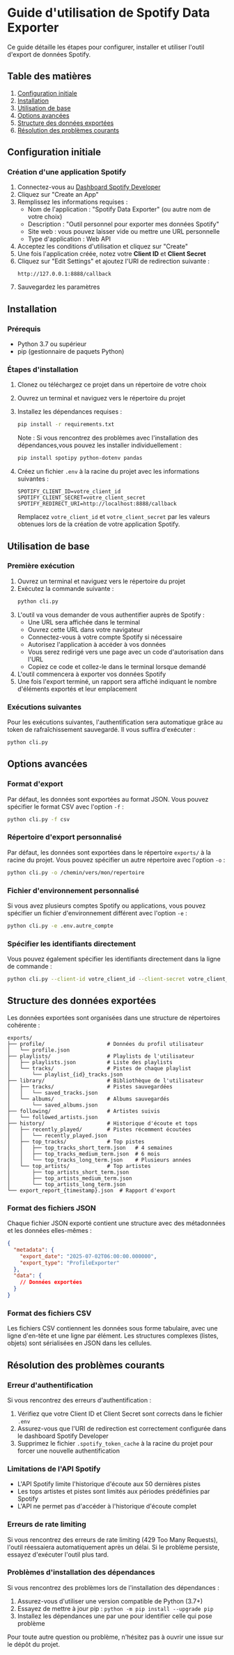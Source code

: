 # Guide d'utilisation de Spotify Data Exporter

Ce guide détaille les étapes pour configurer, installer et utiliser l'outil d'export de données Spotify.

## Table des matières

1. [Configuration initiale](#configuration-initiale)
2. [Installation](#installation)
3. [Utilisation de base](#utilisation-de-base)
4. [Options avancées](#options-avancées)
5. [Structure des données exportées](#structure-des-données-exportées)
6. [Résolution des problèmes courants](#résolution-des-problèmes-courants)

## Configuration initiale

### Création d'une application Spotify

1. Connectez-vous au [Dashboard Spotify Developer](https://developer.spotify.com/dashboard/)
2. Cliquez sur "Create an App"
3. Remplissez les informations requises :
   - Nom de l'application : "Spotify Data Exporter" (ou autre nom de votre choix)
   - Description : "Outil personnel pour exporter mes données Spotify"
   - Site web : vous pouvez laisser vide ou mettre une URL personnelle
   - Type d'application : Web API
4. Acceptez les conditions d'utilisation et cliquez sur "Create"
5. Une fois l'application créée, notez votre **Client ID** et **Client Secret**
6. Cliquez sur "Edit Settings" et ajoutez l'URI de redirection suivante :
   ```
   http://127.0.0.1:8888/callback
   ```
7. Sauvegardez les paramètres

## Installation

### Prérequis

- Python 3.7 ou supérieur
- pip (gestionnaire de paquets Python)

### Étapes d'installation

1. Clonez ou téléchargez ce projet dans un répertoire de votre choix
2. Ouvrez un terminal et naviguez vers le répertoire du projet
3. Installez les dépendances requises :
   ```bash
   pip install -r requirements.txt
   ```
   Note : Si vous rencontrez des problèmes avec l'installation des dépendances,vous pouvez les installer individuellement :
   ```bash
   pip install spotipy python-dotenv pandas
   ```

4. Créez un fichier `.env` à la racine du projet avec les informations suivantes :
   ```
   SPOTIFY_CLIENT_ID=votre_client_id
   SPOTIFY_CLIENT_SECRET=votre_client_secret
   SPOTIFY_REDIRECT_URI=http://localhost:8888/callback
   ```
   Remplacez `votre_client_id` et `votre_client_secret` par les valeurs obtenues lors de la création de votre application Spotify.

## Utilisation de base

### Première exécution

1. Ouvrez un terminal et naviguez vers le répertoire du projet
2. Exécutez la commande suivante :
   ```bash
   python cli.py
   ```
3. L'outil va vous demander de vous authentifier auprès de Spotify :
   - Une URL sera affichée dans le terminal
   - Ouvrez cette URL dans votre navigateur
   - Connectez-vous à votre compte Spotify si nécessaire
   - Autorisez l'application à accéder à vos données
   - Vous serez redirigé vers une page avec un code d'autorisation dans l'URL
   - Copiez ce code et collez-le dans le terminal lorsque demandé
4. L'outil commencera à exporter vos données Spotify
5. Une fois l'export terminé, un rapport sera affiché indiquant le nombre d'éléments exportés et leur emplacement

### Exécutions suivantes

Pour les exécutions suivantes, l'authentification sera automatique grâce au token de rafraîchissement sauvegardé. Il vous suffira d'exécuter :

```bash
python cli.py
```

## Options avancées

### Format d'export

Par défaut, les données sont exportées au format JSON. Vous pouvez spécifier le format CSV avec l'option `-f` :

```bash
python cli.py -f csv
```

### Répertoire d'export personnalisé

Par défaut, les données sont exportées dans le répertoire `exports/` à la racine du projet. Vous pouvez spécifier un autre répertoire avec l'option `-o` :

```bash
python cli.py -o /chemin/vers/mon/repertoire
```

### Fichier d'environnement personnalisé

Si vous avez plusieurs comptes Spotify ou applications, vous pouvez spécifier un fichier d'environnement différent avec l'option `-e` :

```bash
python cli.py -e .env.autre_compte
```

### Spécifier les identifiants directement

Vous pouvez également spécifier les identifiants directement dans la ligne de commande :

```bash
python cli.py --client-id votre_client_id --client-secret votre_client_secret
```

## Structure des données exportées

Les données exportées sont organisées dans une structure de répertoires cohérente :

```
exports/
├── profile/                    # Données du profil utilisateur
│   └── profile.json
├── playlists/                  # Playlists de l'utilisateur
│   ├── playlists.json          # Liste des playlists
│   └── tracks/                 # Pistes de chaque playlist
│       └── playlist_{id}_tracks.json
├── library/                    # Bibliothèque de l'utilisateur
│   ├── tracks/                 # Pistes sauvegardées
│   │   └── saved_tracks.json
│   └── albums/                 # Albums sauvegardés
│       └── saved_albums.json
├── following/                  # Artistes suivis
│   └── followed_artists.json
├── history/                    # Historique d'écoute et tops
│   ├── recently_played/        # Pistes récemment écoutées
│   │   └── recently_played.json
│   ├── top_tracks/             # Top pistes
│   │   ├── top_tracks_short_term.json   # 4 semaines
│   │   ├── top_tracks_medium_term.json  # 6 mois
│   │   └── top_tracks_long_term.json    # Plusieurs années
│   └── top_artists/            # Top artistes
│       ├── top_artists_short_term.json
│       ├── top_artists_medium_term.json
│       └── top_artists_long_term.json
└── export_report_{timestamp}.json  # Rapport d'export
```

### Format des fichiers JSON

Chaque fichier JSON exporté contient une structure avec des métadonnées et les données elles-mêmes :

```json
{
  "metadata": {
    "export_date": "2025-07-02T06:00:00.000000",
    "export_type": "ProfileExporter"
  },
  "data": {
    // Données exportées
  }
}
```

### Format des fichiers CSV

Les fichiers CSV contiennent les données sous forme tabulaire, avec une ligne d'en-tête et une ligne par élément. Les structures complexes (listes, objets) sont sérialisées en JSON dans les cellules.

## Résolution des problèmes courants

### Erreur d'authentification

Si vous rencontrez des erreurs d'authentification :
1. Vérifiez que votre Client ID et Client Secret sont corrects dans le fichier `.env`
2. Assurez-vous que l'URI de redirection est correctement configurée dans le dashboard Spotify Developer
3. Supprimez le fichier `.spotify_token_cache` à la racine du projet pour forcer une nouvelle authentification

### Limitations de l'API Spotify

- L'API Spotify limite l'historique d'écoute aux 50 dernières pistes
- Les tops artistes et pistes sont limités aux périodes prédéfinies par Spotify
- L'API ne permet pas d'accéder à l'historique d'écoute complet

### Erreurs de rate limiting

Si vous rencontrez des erreurs de rate limiting (429 Too Many Requests), l'outil réessaiera automatiquement après un délai. Si le problème persiste, essayez d'exécuter l'outil plus tard.

### Problèmes d'installation des dépendances

Si vous rencontrez des problèmes lors de l'installation des dépendances :
1. Assurez-vous d'utiliser une version compatible de Python (3.7+)
2. Essayez de mettre à jour pip : `python -m pip install --upgrade pip`
3. Installez les dépendances une par une pour identifier celle qui pose problème

Pour toute autre question ou problème, n'hésitez pas à ouvrir une issue sur le dépôt du projet.
